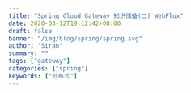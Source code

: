 ```yaml
---
title: "Spring Cloud Gateway 知识储备(二) WebFlux"
date: 2020-03-12T19:12:42+08:00
draft: false
banner: "/img/blog/spring/spring.svg"
author: "Siran"
summary: ""
tags: ["gateway"]
categories: ["spring"]
keywords: ["分布式"]
---
```


